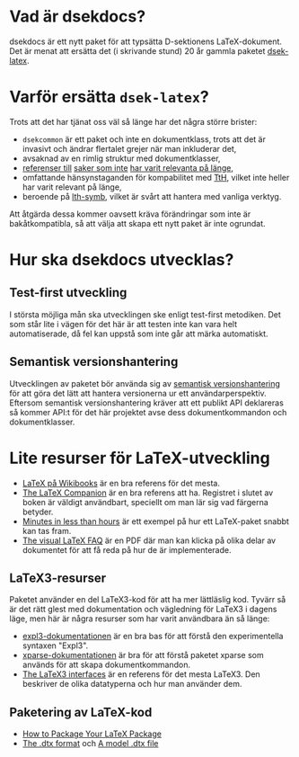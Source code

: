 # Vad är dsekdocs?

dsekdocs är ett nytt paket för att typsätta D-sektionens LaTeX-dokument.  Det är menat att ersätta det (i skrivande stund) 20 år gammla paketet [dsek-latex](https://github.com/Dsek-LTH/dsek-latex).

# Varför ersätta `dsek-latex`?

Trots att det har tjänat oss väl så länge har det några större brister:

- `dsekcommon` är ett paket och inte en dokumentklass, trots att det är invasivt och ändrar flertalet grejer när man inkluderar det,
- avsaknad av en rimlig struktur med dokumentklasser,
- [referenser till](https://github.com/Dsek-LTH/dsek-latex/blob/master/dsekcommands.dtx#L570) [saker som inte](https://github.com/Dsek-LTH/dsek-latex/blob/master/dsekcommands.dtx#L607) [har varit relevanta på länge](https://github.com/Dsek-LTH/dsek-latex/blob/master/dsekcommands.dtx#L539),
- omfattande hänsynstaganden för kompabilitet med [TtH](http://hutchinson.belmont.ma.us/tth/), vilket inte heller har varit relevant på länge,
- beroende på [lth-symb](https://github.com/Dsek-LTH/dsek-latex#lth-symboler-how-to), vilket är svårt att hantera med vanliga verktyg.

Att åtgärda dessa kommer oavsett kräva förändringar som inte är bakåtkompatibla, så att välja att skapa ett nytt paket är inte ogrundat.

# Hur ska dsekdocs utvecklas?

## Test-first utveckling

I största möjliga mån ska utvecklingen ske enligt test-first metodiken.  Det som står lite i vägen för det här är att testen inte kan vara helt automatiserade, då fel kan uppstå som inte går att märka automatiskt.

## Semantisk versionshantering
Utvecklingen av paketet bör använda sig av [semantisk versionshantering](https://semver.org/lang/sv/#semantisk-versionshantering-200) för att göra det lätt att hantera versionerna ur ett användarperspektiv. Eftersom semantisk versionshantering kräver att ett publikt API deklareras så kommer API:t för det här projektet avse dess dokumentkommandon och dokumentklasser.

# Lite resurser för LaTeX-utveckling

- [LaTeX på Wikibooks](https://en.wikibooks.org/wiki/LaTeX) är en bra referens för det mesta.
- [The LaTeX Companion](https://ptgmedia.pearsoncmg.com/images/9780201362992/samplepages/0201362996.pdf) är en bra referens att ha. Registret i slutet av boken är väldigt användbart, speciellt om man lär sig vad färgerna betyder.
- [Minutes in less than hours](http://tutex.tug.org/pracjourn/2005-4/hefferon/hefferon.pdf) är ett exempel på hur ett LaTeX-paket snabbt kan tas fram.
- [The visual LaTeX FAQ](https://texdoc.org/serve/visualFAQ.pdf/0) är en PDF där man kan klicka på olika delar av dokumentet för att få reda på hur de är implementerade.

## LaTeX3-resurser
Paketet använder en del LaTeX3-kod för att ha mer lättläslig kod.
Tyvärr så är det rätt glest med dokumentation och vägledning för LaTeX3 i dagens läge, men här är några resurser som har varit användbara än så länge:

- [expl3-dokumentationen](http://mirrors.ctan.org/macros/latex/contrib/l3kernel/expl3.pdf) är en bra bas för att förstå den experimentella syntaxen "Expl3". 
- [xparse-dokumentationen](http://mirrors.ctan.org/macros/latex/contrib/xargs/xargs.pdf) är bra för att förstå paketet xparse som används för att skapa dokumentkommandon.
- [The LaTeX3 interfaces](http://mirrors.ctan.org/macros/latex/contrib/l3kernel/interface3.pdf)
är en referens för det mesta LaTeX3. Den beskriver de olika datatyperna och hur man använder dem.

## Paketering av LaTeX-kod
- [How to Package Your LaTeX Package](https://texdoc.org/serve/dtxtut.pdf/0)
- [The .dtx format](https://www.texdev.net/2009/10/05/the-dtx-format/) och [A model .dtx file](https://www.texdev.net/2009/10/06/a-model-dtx-file/)
